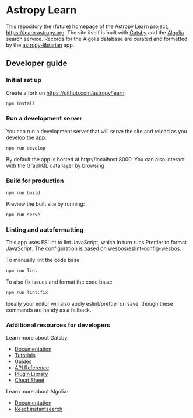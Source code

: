 # Astropy Learn

This repository the (future) homepage of the Astropy Learn project, https://learn.astropy.org.
The site itself is built with [Gatsby](https://www.gatsbyjs.com/) and the [Algolia](https://www.algolia.com) search service.
Records for the Algolia database are curated and formatted by the [astropy-librarian](https://github.com/jonathansick/astropy-librarian) app.

## Developer guide

### Initial set up

Create a fork on https://github.com/astropy/learn.

```bash
npm install
```

### Run a development server

You can run a development server that will serve the site and reload as you develop the app:

```bash
npm run develop
```

By default the app is hosted at http://localhost:8000.
You can also interact with the GraphQL data layer by browsing 

### Build for production

```bash
npm run build
```

Preview the built site by running:

```bash
npm run serve
```

### Linting and autoformatting

This app uses ESLint to lint JavaScript, which in turn runs Prettier to format JavaScript.
The configuration is based on [wesbos/eslint-config-wesbos](https://github.com/wesbos/eslint-config-wesbos).

To manually lint the code base:

```bash
npm run lint
```

To also fix issues and format the code base:

```bash
npm run lint:fix
```

Ideally your editor will also apply eslint/prettier on save, though these commands are handy as a fallback.

### Additional resources for developers

Learn more about Gatsby:

- [Documentation](https://www.gatsbyjs.com/docs/?utm_source=starter&utm_medium=readme&utm_campaign=minimal-starter)
- [Tutorials](https://www.gatsbyjs.com/tutorial/?utm_source=starter&utm_medium=readme&utm_campaign=minimal-starter)
- [Guides](https://www.gatsbyjs.com/tutorial/?utm_source=starter&utm_medium=readme&utm_campaign=minimal-starter)
- [API Reference](https://www.gatsbyjs.com/docs/api-reference/?utm_source=starter&utm_medium=readme&utm_campaign=minimal-starter)
- [Plugin Library](https://www.gatsbyjs.com/plugins?utm_source=starter&utm_medium=readme&utm_campaign=minimal-starter)
- [Cheat Sheet](https://www.gatsbyjs.com/docs/cheat-sheet/?utm_source=starter&utm_medium=readme&utm_campaign=minimal-starter)

Learn more about Algolia:

- [Documentation](https://www.algolia.com/doc/)
- [React instantsearch](https://www.algolia.com/doc/guides/building-search-ui/what-is-instantsearch/react/)

